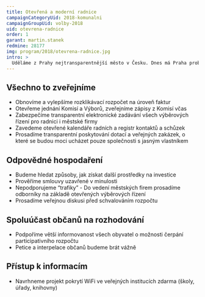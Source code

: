 ```yaml
---
title: Otevřená a moderní radnice
campaignCategoryUid: 2018-komunalni
campaignGroupUid: volby-2018
uid: otevrena-radnice
order: 1
garant: martin.stanek
redmine: 28177
img: program/2018/otevrena-radnice.jpg
intro: >
  Uděláme z Prahy nejtransparentnější město v Česku. Dnes má Praha problém hlavně s neprůhlednými městskými firmami, které hospodaří s desítkami miliard korun ročně.  Občané a protikorupční analytici musí mít k dispozici dostatek informací, aby mohli politiky a úředníky kontrolovat. Zapojíme občany do rozhodování o městě.
---
```


## Všechno to zveřejníme
- Obnovíme a vylepšíme rozklikávací rozpočet na úroveň faktur
- Otevřeme jednání Komisí a Výborů, zveřejníme zápisy z Komisí včas
- Zabezpečíme transparentní elektronické zadávání všech výběrových řízení pro radnici i městské firmy
- Zavedeme otevřené kalendáře radních a registr kontaktů a schůzek
- Prosadíme transparentní poskytování dotací a veřejných zakázek, o které se budou moci ucházet pouze společnosti s jasným vlastníkem

## Odpovědné hospodaření
- Budeme hledat způsoby, jak získat další prostředky na investice
- Prověříme smlouvy uzavřené v minulosti
- Nepodporujeme “trafiky” - Do vedení městských firem prosadíme odborníky na základě otevřených výběrových řízení
- Prosadíme veřejnou diskusi před schvalováním rozpočtu

## Spoluúčast občanů na rozhodování
- Podpoříme větší informovanost všech obyvatel o možnosti čerpání participativního rozpočtu
- Petice a interpelace občanů budeme brát vážně

## Přístup k informacím
- Navrhneme projekt pokrytí WiFi ve veřejných institucích zdarma (školy, úřady, knihovny)
